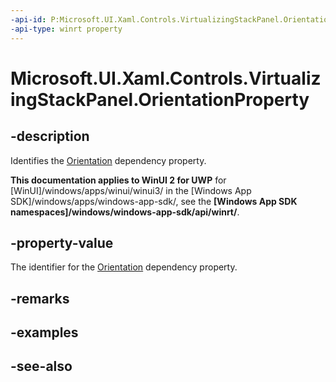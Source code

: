 ```yaml
---
-api-id: P:Microsoft.UI.Xaml.Controls.VirtualizingStackPanel.OrientationProperty
-api-type: winrt property
---
```


<!-- Property syntax
public Windows.UI.Xaml.DependencyProperty OrientationProperty { get; }
-->

# Microsoft.UI.Xaml.Controls.VirtualizingStackPanel.OrientationProperty

## -description
Identifies the [Orientation](virtualizingstackpanel_orientation.md) dependency property.

**This documentation applies to WinUI 2 for UWP** for [WinUI]/windows/apps/winui/winui3/ in the [Windows App SDK]/windows/apps/windows-app-sdk/, see the **[Windows App SDK namespaces]/windows/windows-app-sdk/api/winrt/**.

## -property-value
The identifier for the [Orientation](virtualizingstackpanel_orientation.md) dependency property.

## -remarks

## -examples

## -see-also
